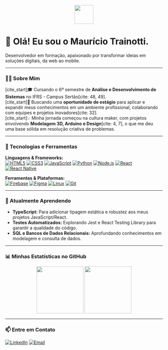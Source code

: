 <div align="center">
  <img src="https://media.giphy.com/media/v1.Y2lkPTc5MGI3NjExd2RtcTNuZ3ZqZzd0MGl6ZWVwYjVwZW90dDNtbmM1Z3EwY3p6bW96eCZlcD12MV9pbnRlcm5hbF9naWZfYnlfaWQmY3Q9Zw/RbDKaczqWovIUGyKAg/giphy.gif" width="60"/>
</div>

# 👋 Olá! Eu sou o Maurício Trainotti.
Desenvolvedor em formação, apaixonado por transformar ideias em soluções digitais, da web ao mobile.

---

### 👨‍💻 Sobre Mim

<p align="left"> 
  [cite_start]🎓 Cursando o 6º semestre de <strong>Análise e Desenvolvimento de Sistemas</strong> no IFRS - Campus Sertão[cite: 48, 49].<br>
  [cite_start]🎯 Buscando uma <strong>oportunidade de estágio</strong> para aplicar e expandir meus conhecimentos em um ambiente profissional, colaborando com equipes e projetos inovadores[cite: 32].<br>
  [cite_start]💡 Minha jornada começou na cultura maker, com projetos envolvendo <strong>Modelagem 3D, Arduino e Design</strong>[cite: 4, 7], o que me deu uma base sólida em resolução criativa de problemas.
</p>

---

### 🚀 Tecnologias e Ferramentas

<p align="left">
  <strong>Linguagens & Frameworks:</strong><br>
  <a href="#"><img alt="HTML5" src="https://img.shields.io/badge/HTML5-E34F26?style=for-the-badge&logo=html5&logoColor=white"></a>
  <a href="#"><img alt="CSS3" src="https://img.shields.io/badge/CSS3-1572B6?style=for-the-badge&logo=css3&logoColor=white"></a>
  <a href="#"><img alt="JavaScript" src="https://img.shields.io/badge/JavaScript-F7DF1E?style=for-the-badge&logo=javascript&logoColor=black"></a>
  <a href="#"><img alt="Python" src="https://img.shields.io/badge/Python-3776AB?style=for-the-badge&logo=python&logoColor=white"></a>
  <a href="#"><img alt="Node.js" src="https://img.shields.io/badge/Node.js-339933?style=for-the-badge&logo=nodedotjs&logoColor=white"></a>
  <a href="#"><img alt="React" src="https://img.shields.io/badge/React-61DAFB?style=for-the-badge&logo=react&logoColor=black"></a>
  <a href="#"><img alt="React Native" src="https://img.shields.io/badge/React_Native-61DAFB?style=for-the-badge&logo=react&logoColor=black"></a>
</p>

<p align="left">
  <strong>Ferramentas & Plataformas:</strong><br>
  <a href="#"><img alt="Firebase" src="https://img.shields.io/badge/Firebase-FFCA28?style=for-the-badge&logo=firebase&logoColor=black"></a>
  <a href="#"><img alt="Figma" src="https://img.shields.io/badge/Figma-F24E1E?style=for-the-badge&logo=figma&logoColor=white"></a>
  <a href="#"><img alt="Linux" src="https://img.shields.io/badge/Linux-FCC624?style=for-the-badge&logo=linux&logoColor=black"></a>
  <a href="#"><img alt="Git" src="https://img.shields.io/badge/GIT-E44C30?style=for-the-badge&logo=git&logoColor=white"></a>
</p>

---

### 🌱 Atualmente Aprendendo

- **TypeScript:** Para adicionar tipagem estática e robustez aos meus projetos JavaScript/React.
- **Testes Automatizados:** Explorando Jest e React Testing Library para garantir a qualidade do código.
- **SQL e Bancos de Dados Relacionais:** Aprofundando conhecimentos em modelagem e consulta de dados.

---

### 📊 Minhas Estatísticas no GitHub

<p align="center">
  <img height="150em" src="https://github-readme-stats.vercel.app/api?username=mauriciotrainotti&show_icons=true&theme=tokyonight&include_all_commits=true&count_private=true"/>
  <img height="150em" src="https://github-readme-stats.vercel.app/api/top-langs/?username=mauriciotrainotti&layout=compact&langs_count=7&theme=tokyonight"/>
</p>

---

### 📫 Entre em Contato

<p align="left">
  <a href="https://www.linkedin.com/in/mauriciotrainotti/" target="_blank"><img alt="LinkedIn" src="https://img.shields.io/badge/LinkedIn-0A66C2?style=for-the-badge&logo=linkedin&logoColor=white"></a>
  <a href="mailto:mauriciotrainotti964@gmail.com"><img alt="Email" src="https://img.shields.io/badge/Email-D14836?style=for-the-badge&logo=gmail&logoColor=white"></a>
</p>
